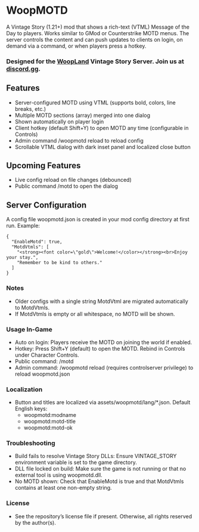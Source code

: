 ﻿# WoopMOTD

A Vintage Story (1.21+) mod that shows a rich-text (VTML) Message of the Day to players. Works similar to GMod or Counterstrike MOTD menus.  The server controls the content and can push updates to clients on login, on demand via a command, or when players press a hotkey.

### Designed for the [WoopLand](vintagestoryjoin://) Vintage Story Server.  Join us at [discord.gg](https://discord.woopland.com).

## Features
- Server-configured MOTD using VTML (supports bold, colors, line breaks, etc.)
- Multiple MOTD sections (array) merged into one dialog
- Shown automatically on player login
- Client hotkey (default Shift+Y) to open MOTD any time (configurable in Controls)
- Admin command /woopmotd reload to reload config
- Scrollable VTML dialog with dark inset panel and localized close button

## Upcoming Features
- Live config reload on file changes (debounced)
- Public command /motd to open the dialog

## Server Configuration
A config file woopmotd.json is created in your mod config directory at first run. Example:
```
{
  "EnableMotd": true,
  "MotdVtmls": [
    "<strong><font color=\"gold\">Welcome!</color></strong><br>Enjoy your stay.",
    "Remember to be kind to others."
  ]
}
```
### Notes
- Older configs with a single string MotdVtml are migrated automatically to MotdVtmls.
- If MotdVtmls is empty or all whitespace, no MOTD will be shown.

### Usage In-Game
- Auto on login: Players receive the MOTD on joining the world if enabled.
- Hotkey: Press Shift+Y (default) to open the MOTD. Rebind in Controls under Character Controls.
- Public command: /motd
- Admin command: /woopmotd reload (requires controlserver privilege) to reload woopmotd.json

### Localization
- Button and titles are localized via assets/woopmotd/lang/*.json. Default English keys:
  - woopmotd:modname
  - woopmotd:motd-title
  - woopmotd:motd-ok

### Troubleshooting
- Build fails to resolve Vintage Story DLLs: Ensure VINTAGE_STORY environment variable is set to the game directory.
- DLL file locked on build: Make sure the game is not running or that no external tool is using woopmotd.dll.
- No MOTD shown: Check that EnableMotd is true and that MotdVtmls contains at least one non-empty string.

### License
- See the repository’s license file if present. Otherwise, all rights reserved by the author(s).
